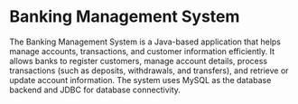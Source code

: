 # Banking Management System

The Banking Management System is a Java-based application that helps manage accounts, transactions, and customer information efficiently. It allows banks to register customers, manage account details, process transactions (such as deposits, withdrawals, and transfers), and retrieve or update account information. The system uses MySQL as the database backend and JDBC for database connectivity.
